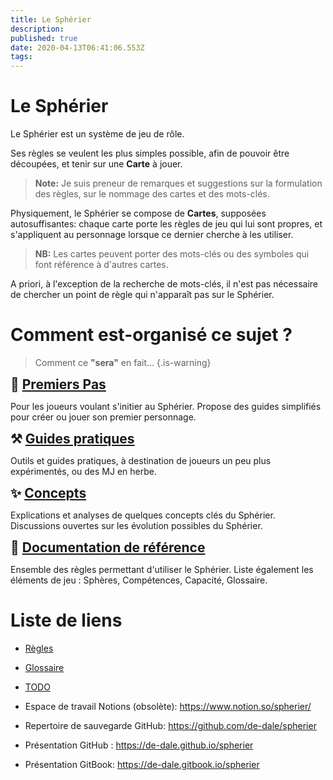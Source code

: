 ```yaml
---
title: Le Sphérier
description: 
published: true
date: 2020-04-13T06:41:06.553Z
tags: 
---
```


# Le Sphérier

Le Sphérier est un système de jeu de rôle.

Ses règles se veulent les plus simples possible, afin de pouvoir être découpées, et tenir sur une **Carte** à jouer.  

> **Note:**
Je suis preneur de remarques et suggestions sur la formulation des règles, sur le nommage des cartes et des mots-clés. 

Physiquement, le Sphérier se compose de **Cartes**,  supposées autosuffisantes: chaque carte porte les règles de jeu qui lui sont propres, et s'appliquent au personnage lorsque ce dernier cherche à les utiliser. 

> **NB:**
Les cartes peuvent porter des mots-clés ou des symboles qui font référence à d'autres cartes. 

A priori, à l'exception de la recherche de mots-clés, il n'est pas nécessaire de chercher un point de règle qui n'apparaît pas sur le Sphérier.

# Comment est-organisé ce sujet ?
> Comment ce **"sera"** en fait...
{.is-warning}
<div class="container">
<div class="row">
<div class="col-6" id="tutorials-start-here">
  
<span style="font-size:1.5em">**🍼 [Premiers Pas](premiers-pas)**</span>

Pour les joueurs voulant s'initier au Sphérier.
  Propose des guides simplifiés pour créer ou jouer son premier personnage.
</div>
<div class="col-6" id="how-to">

<span style="font-size:1.5em">**⚒ [Guides pratiques](guides)**</span>

Outils et guides pratiques, à destination de joueurs un peu plus expérimentés, ou des MJ en herbe.
</div>
</div>
  
<div class="row">
<div class="col-6" id="key-topics">
  
<span style="font-size:1.5em">**✨ [Concepts](concepts)**</span>

Explications et analyses de quelques concepts clés du Sphérier.
Discussions ouvertes sur les évolution possibles du Sphérier.
</div>
<div class="col-6" id="reference">
  
<span style="font-size:1.5em">**📖 [Documentation de référence](référence)**</span>

Ensemble des règles permettant d'utiliser le Sphérier.
  Liste également les éléments de jeu : Sphères, Compétences, Capacité, Glossaire.
</div>
</div>
</div>

# Liste de liens

- [Règles](référence/core)
- [Glossaire](référence/glossaire)
- [TODO](todo)

- Espace de travail Notions (obsolète): https://www.notion.so/spherier/
- Repertoire de sauvegarde GitHub: https://github.com/de-dale/spherier
- Présentation GitHub : https://de-dale.github.io/spherier
- Présentation GitBook:
https://de-dale.gitbook.io/spherier